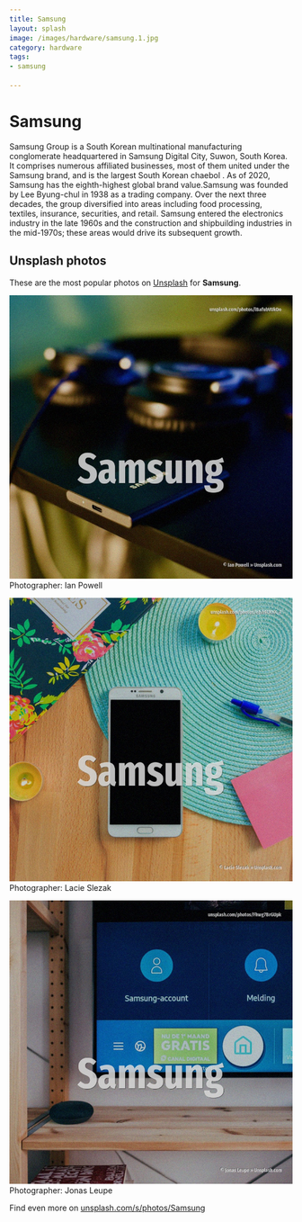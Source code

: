```yaml
---
title: Samsung
layout: splash
image: /images/hardware/samsung.1.jpg
category: hardware
tags:
- samsung

---
```

# Samsung

Samsung Group  is a South Korean multinational manufacturing conglomerate headquartered in Samsung  Digital City, Suwon, South Korea. It comprises numerous affiliated businesses, most of them united under the Samsung brand, and is  the largest South Korean chaebol . As of 2020, Samsung has the eighth-highest global brand value.Samsung was founded by Lee Byung-chul  in 1938 as a trading company. Over the next three decades, the group diversified into areas including food processing, textiles,  insurance, securities, and retail. Samsung entered the electronics industry in the late 1960s and the construction and shipbuilding  industries in the mid-1970s; these areas would drive its subsequent growth. 

 
## Unsplash photos
These are the most popular photos on [Unsplash](https://unsplash.com) for **Samsung**.
 
![Samsung](/images/hardware/samsung.1.jpg)
Photographer:  Ian Powell
 
![Samsung](/images/hardware/samsung.2.jpg)
Photographer:  Lacie Slezak
 
![Samsung](/images/hardware/samsung.3.jpg)
Photographer:  Jonas Leupe
 
Find even more on [unsplash.com/s/photos/Samsung](https://unsplash.com/s/photos/Samsung)
 
